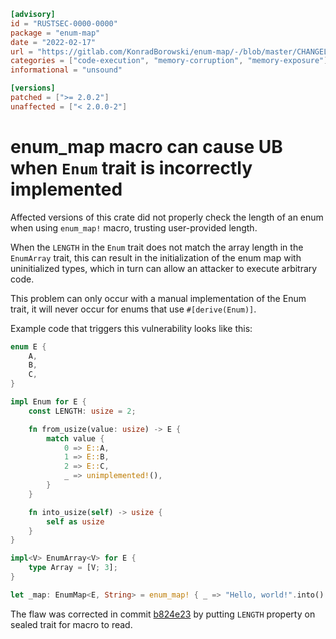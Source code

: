 ```toml
[advisory]
id = "RUSTSEC-0000-0000"
package = "enum-map"
date = "2022-02-17"
url = "https://gitlab.com/KonradBorowski/enum-map/-/blob/master/CHANGELOG.md#version-202"
categories = ["code-execution", "memory-corruption", "memory-exposure"]
informational = "unsound"

[versions]
patched = [">= 2.0.2"]
unaffected = ["< 2.0.0-2"]
```

# enum_map macro can cause UB when `Enum` trait is incorrectly implemented

Affected versions of this crate did not properly check the length of an enum when using `enum_map!` macro, trusting user-provided length.

When the `LENGTH` in the `Enum` trait does not match the array length in the `EnumArray` trait, this can result in the initialization of the enum map with uninitialized types, which in turn can allow an attacker to execute arbitrary code.

This problem can only occur with a manual implementation of the Enum trait, it will never occur for enums that use `#[derive(Enum)]`.

Example code that triggers this vulnerability looks like this:

```rust
enum E {
    A,
    B,
    C,
}

impl Enum for E {
    const LENGTH: usize = 2;

    fn from_usize(value: usize) -> E {
        match value {
            0 => E::A,
            1 => E::B,
            2 => E::C,
            _ => unimplemented!(),
        }
    }

    fn into_usize(self) -> usize {
        self as usize
    }
}

impl<V> EnumArray<V> for E {
    type Array = [V; 3];
}

let _map: EnumMap<E, String> = enum_map! { _ => "Hello, world!".into() };
```

The flaw was corrected in commit [b824e23](https://gitlab.com/KonradBorowski/enum-map/-/commit/b824e232f2fb47837740070096ac253df8e80dfc) by putting `LENGTH` property on sealed trait for macro to read.
